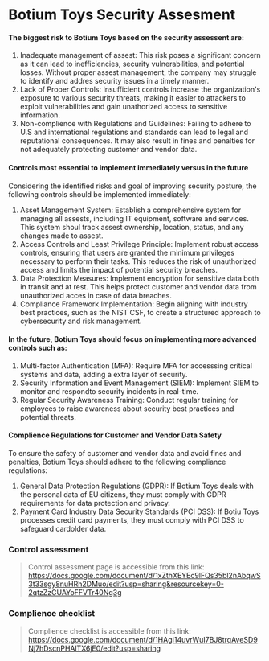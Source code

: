 # Botium Toys Security Assesment

#### The biggest risk to Botium Toys based on the security assessent are:
1. Inadequate management of assest: This risk poses a significant concern as it can lead to inefficiencies, security vulnerabilities, and potential losses. Without proper assest management, the company may struggle to identify and addres security issues in a timely manner.
2. Lack of Proper Controls: Insufficient controls increase the organization's exposure to various security threats, making it easier to attackers to exploit vulnerabilities and gain unathorized access to sensitive information.
3. Non-complience with Regulations and Guidelines: Failing to adhere to U.S and international regulations and standards can lead to legal and reputational consequences. It may also result in fines and penalties for not adequately protecting customer and vendor data.
#### Controls most essential to implement immediately versus in the future
Considering the identified risks and goal of improving security posture, the following controls should be implemented immediately:
1. Asset Management System: Establish a comprehensive system for managing all assests, including IT equipment, software and services. This system shoul track assest ownership, location, status, and any changes made to assest.
2. Access Controls and Least Privilege Principle: Implement robust access controls, ensuring that users are granted the minimum privileges necessary to perform their tasks. This reduces the risk of unauthorized access and limits the impact of potential security breaches.
3. Data Protection Measures: Implement encryption for sensitive data both in transit and at rest. This helps protect customer and vendor data from unauthorized acces in case of data breaches.
4. Compliance Framework Implementation: Begin aligning with industry best practices, such as the NIST CSF, to create a structured approach to cybersecurity and risk management. 
#### In the future, Botium Toys should focus on implementing more advanced controls such as:
1. Multi-factor Authentication (MFA): Require MFA for accesssing critical systems and data, adding a extra layer of security.
2. Security Information and Event Management (SIEM): Implement SIEM to monitor and respondto security incidents in real-time.
3. Regular Security Awareness Training: Conduct regular training for employees to raise awareness about security best practices and potential threats.
#### Complience Regulations for Customer and Vendor Data Safety
To ensure the safety of customer and vendor data and avoid fines and penalties, Botium Toys should adhere to the following compliance regulations:
1. General Data Protection Regulations (GDPR): If Botium Toys deals with the personal data of EU citizens, they must comply with GDPR requirements for data protection and privacy.
2. Payment Card Industry Data Security Standards (PCI DSS): If Botiu Toys processes credit card payments, they must comply with PCI DSS to safeguard cardolder data.

### Control assessment 
>Control assessment page is accessible from this link:
https://docs.google.com/document/d/1xZthXEYEc9lFQs35bl2nAbqwS3t33sgy8nuHRh2DMuo/edit?usp=sharing&resourcekey=0-2qtzZzCUAYoFFVTr40Ng3g
### Complience checklist
>Complience checklist is accessible from this link:
https://docs.google.com/document/d/1HAgI14uvrWuI7BJ8trqAveSD9Nj7hDscnPHAlTX6jE0/edit?usp=sharing